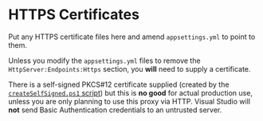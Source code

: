 # HTTPS Certificates

Put any HTTPS certificate files here and amend `appsettings.yml` to point to them.

Unless you modify the `appsettings.yml` files to remove the `HttpServer:Endpoints:Https` section, you **will**
need to supply a certificate.

There is a self-signed PKCS#12 certificate supplied (created by the [`createSelfSigned.ps1` script](./createSelfSigned.ps1)) but
this is **no good** for actual production use, unless you are only planning to use this proxy via HTTP. Visual Studio
will **not** send Basic Authentication credentials to an untrusted server.
